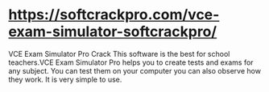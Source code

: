 # https://softcrackpro.com/vce-exam-simulator-softcrackpro/
VCE Exam Simulator Pro Crack  This software is the best for school teachers.VCE Exam Simulator Pro helps you to create tests and exams for any subject. You can test them on your computer you can also observe how they work. It is very simple to use.
